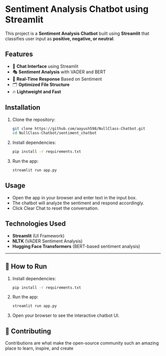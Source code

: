 # Sentiment Analysis Chatbot using Streamlit

This project is a **Sentiment Analysis Chatbot** built using **Streamlit** that classifies user input as **positive, negative, or neutral**.

## Features

- 💬 **Chat Interface** using Streamlit
- 🎭 **Sentiment Analysis** with VADER and BERT
- 📌 **Real-Time Response** Based on Sentiment
- 🗂 **Optimized File Structure**
- 🔥 **Lightweight and Fast**

## Installation

1. Clone the repository:
   ```sh
   git clone https://github.com/aayush598/NullClass-Chatbot.git
   cd NullClass-Chatbot/sentiment_chatbot
   ```
2. Install dependencies:
   ```sh
   pip install -r requirements.txt
   ```
3. Run the app:
   ```sh
   streamlit run app.py
   ```

## Usage

- Open the app in your browser and enter text in the input box.
- The chatbot will analyze the sentiment and respond accordingly.
- Click Clear Chat to reset the conversation.

## Technologies Used

- **Streamlit** (UI Framework)
- **NLTK** (VADER Sentiment Analysis)
- **Hugging Face Transformers** (BERT-based sentiment analysis)

---

## **🚀 How to Run**

1. Install dependencies:
   ```sh
   pip install -r requirements.txt
   ```
2. Run the app:
   ```sh
   streamlit run app.py
   ```
3. Open your browser to see the interactive chatbot UI.

## **👥 Contributing**

Contributions are what make the open-source community such an amazing place to learn, inspire, and create
